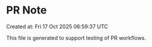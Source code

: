 # PR Note

Created at: Fri 17 Oct 2025 06:59:37 UTC

This file is generated to support testing of PR workflows.
